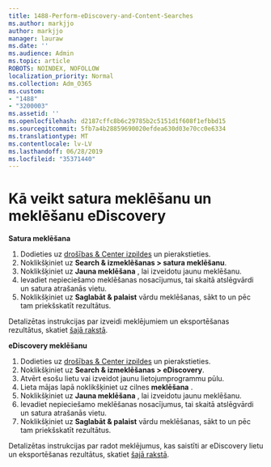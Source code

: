 ```yaml
---
title: 1488-Perform-eDiscovery-and-Content-Searches
ms.author: markjjo
author: markjjo
manager: lauraw
ms.date: ''
ms.audience: Admin
ms.topic: article
ROBOTS: NOINDEX, NOFOLLOW
localization_priority: Normal
ms.collection: Adm_O365
ms.custom:
- "1488"
- "3200003"
ms.assetid: ''
ms.openlocfilehash: d2187cffc8b6c29785b2c5151d1f608f1efbbd15
ms.sourcegitcommit: 5fb7a4b28859690020efdea630d03e70cc0e6334
ms.translationtype: MT
ms.contentlocale: lv-LV
ms.lasthandoff: 06/28/2019
ms.locfileid: "35371440"
---
```

# <a name="how-to-perform-content-searches-and-ediscovery-searches"></a>Kā veikt satura meklēšanu un meklēšanu eDiscovery

**Satura meklēšana**

1. Dodieties uz [drošības & Center izpildes](https://protection.office.com) un pierakstieties.
2. Noklikšķiniet uz **Search & izmeklēšanas > satura meklēšanu**.
3. Noklikšķiniet uz **Jauna meklēšana** , lai izveidotu jaunu meklēšanu.
4. Ievadiet nepieciešamo meklēšanas nosacījumus, tai skaitā atslēgvārdi un satura atrašanās vietu.  
5. Noklikšķiniet uz **Saglabāt & palaist** vārdu meklēšanas, sākt to un pēc tam priekšskatīt rezultātus.

Detalizētas instrukcijas par izveidi meklējumiem un eksportēšanas rezultātus, skatiet [šajā rakstā](https://docs.microsoft.com/office365/securitycompliance/content-search).

**eDiscovery meklēšanu**

1. Dodieties uz [drošības & Center izpildes](https://protection.office.com) un pierakstieties.
2. Noklikšķiniet uz **Search & izmeklēšanas > eDiscovery**.
3. Atvērt esošu lietu vai izveidot jaunu lietojumprogrammu pūlu.
4. Lieta mājas lapā noklikšķiniet uz cilnes **meklēšana** .  
5. Noklikšķiniet uz **Jauna meklēšana** , lai izveidotu jaunu meklēšanu.
6. Ievadiet nepieciešamo meklēšanas nosacījumus, tai skaitā atslēgvārdi un satura atrašanās vietu.  
7. Noklikšķiniet uz **Saglabāt & palaist** vārdu meklēšanas, sākt to un pēc tam priekšskatīt rezultātus.

Detalizētas instrukcijas par radot meklējumus, kas saistīti ar eDiscovery lietu un eksportēšanas rezultātus, skatiet [šajā rakstā](https://docs.microsoft.com/office365/securitycompliance/ediscovery-cases).